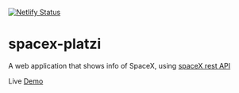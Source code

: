 [![Netlify Status](https://api.netlify.com/api/v1/badges/a9ae93c5-3b24-442b-a506-5c3bfe2c00a3/deploy-status)](https://app.netlify.com/sites/trusting-tesla-8b68f6/deploys)

# spacex-platzi
A web application that shows info of SpaceX, using [spaceX rest API](https://github.com/r-spacex/SpaceX-API) 

Live [Demo](https://platzinautas.now.sh/)
